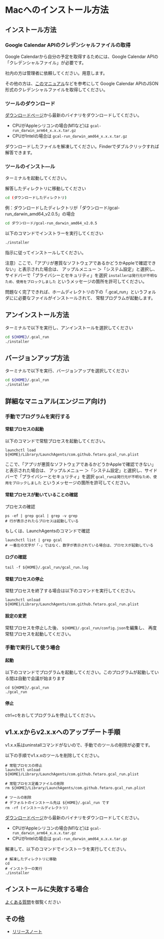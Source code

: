 # Macへのインストール方法

## インストール方法

### Google Calendar APIのクレデンシャルファイルの取得

Google Calendarから自分の予定を取得するためには、Google Calendar APIの「クレデンシャルファイル」が必要です。

社内の方は管理者に依頼してください。用意します。

その他の方は、[このマニュアル](https://github.com/fetaro/gcal-run/wiki/how_to_get_google_calendar_api_credential_file)などを参考にして Google Calendar APIのJSON形式のクレデンシャルファイルを取得してください。


### ツールのダウンロード

[ダウンロードページ](https://github.com/fetaro/gcal-run/releases)から最新のバイナリをダウンロードしてください。

* CPUがAppleシリコンの場合(M1など)は `gcal-run_darwin_arm64_x.x.x.tar.gz`
* CPUがIntelの場合は `gcal-run_darwin_amd64_x.x.x.tar.gz`

ダウンロードしたファイルを解凍してください。Finderでダブルクリックすれば解答できます。

### ツールのインスト―ル

ターミナルを起動してください。

解答したディレクトリに移動してください
```bash
cd (ダウンロードしたディレクトリ)
```

例：ダウンロードしたディレクトリが「ダウンロード/gcal-run_darwin_amd64_v2.0.5」の場合

```bash
cd ダウンロード/gcal-run_darwin_amd64_v2.0.5
```

以下のコマンドでインストラーを実行してください

```bash
./installer
```

指示に従ってインストールしてください。

注意）ここで、「アプリが悪質なソフトウェアであるかどうかAppleで確認できない」と表示された場合は、
アップルメニュー  ＞「システム設定」と選択し、サイドバーで「プライバシーとセキュリティ」を選択
`installerは発行元が不明なため、使用をブロックしました` というメッセージの箇所を許可してください。

問題なく完了できれば、ホームディレクトリの下の「.gcal_run」というフォルダにに必要なファイルがインストールされて、
常駐プログラムが起動します。


## アンインストール方法

ターミナルで以下を実行し、アンインストールを選択してください
```bash
cd ${HOME}/.gcal_run
./installer 
```


## バージョンアップ方法

ターミナルで以下を実行、バージョンアップを選択してください
```bash
cd ${HOME}/.gcal_run
./installer 
```

## 詳細なマニュアル(エンジニア向け)

### 手動でプログラムを実行する

#### 常駐プロセスの起動

以下のコマンドで常駐プロセスを起動してください。
```text
launchctl load ${HOME}/Library/LaunchAgents/com.github.fetaro.gcal_run.plist
```

ここで、「アプリが悪質なソフトウェアであるかどうかAppleで確認できない」と表示された場合は、
アップルメニュー  ＞「システム設定」と選択し、サイドバーで「プライバシーとセキュリティ」を選択
`gcal_runは発行元が不明なため、使用をブロックしました` というメッセージの箇所を許可してください。

#### 常駐プロセスが動いていることの確認
プロセスの確認
```
ps -ef | grep gcal | grep -v grep
# 行が表示されたらプロセスは起動している
```

もしくは、LaunchAgentsのコマンドで確認
```
launchctl list | grep gcal
# 一番左の文字が「-」ではなく、数字が表示されている場合は、プロセスが起動している
```

#### ログの確認
```
tail -f ${HOME}/.gcal_run/gcal_run.log
```

#### 常駐プロセスの停止

常駐プロセスを終了する場合は以下のコマンドを実行してください。
```text
launchctl unload ${HOME}/Library/LaunchAgents/com.github.fetaro.gcal_run.plist
```

#### 設定の変更
常駐プロセスを停止した後、
`${HOME}/.gcal_run/config.json`を編集し、
再度常駐プロセスを起動してください。




### 手動で実行して使う場合

#### 起動

以下のコマンドでプログラムを起動してください。このプログラムが起動している間は自動で会議が始まります
```text
cd ${HOME}/.gcal_run
./gcal_run
```

#### 停止

ctrl+cをおしてプログラムを停止してください。

## v1.x.xからv2.x.xへのアップデート手順

v1.x.x系はuninstallコマンドがないので、手動でのツールの削除が必要です。

以下の手順でv1.x.xのツールを削除してください。
```text
# 常駐プロセスの停止
launchctl unload ${HOME}/Library/LaunchAgents/com.github.fetaro.gcal_run.plist

# 常駐プロセス定義ファイルの削除
rm ${HOME}/Library/LaunchAgents/com.github.fetaro.gcal_run.plist

# ツールの削除
# デフォルトのインストール先は ${HOME}/.gcal_run です
rm -rf (インストールディレクトリ)

```

[ダウンロードページ](https://github.com/fetaro/gcal-run/releases)から最新のバイナリをダウンロードしてください。

* CPUがAppleシリコンの場合(M1など)は `gcal-run_darwin_arm64_x.x.x.tar.gz`
* CPUがIntelの場合は `gcal-run_darwin_amd64_x.x.x.tar.gz`

解凍して、以下のコマンドでインストーラを実行してください。
```text
# 解凍したディレクトリに移動
cd 
# インストラーの実行
./installer 
```

## インストールに失敗する場合

[よくある質問](https://github.com/fetaro/gcal-run/wiki)を御覧ください

## その他

- [リリースノート](RELEASE_NOTE.md)
